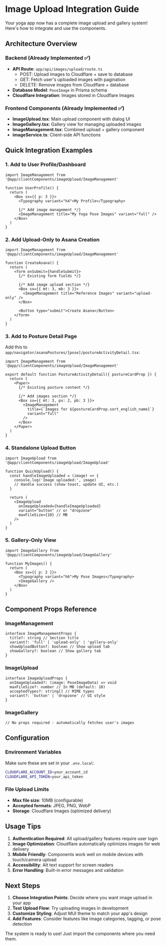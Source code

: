 # Image Upload Integration Guide

Your yoga app now has a complete image upload and gallery system! Here's how to integrate and use the components.

## Architecture Overview

### Backend (Already Implemented ✅)

- **API Route**: `app/api/images/upload/route.ts`
  - POST: Upload images to Cloudflare + save to database
  - GET: Fetch user's uploaded images with pagination
  - DELETE: Remove images from Cloudflare + database
- **Database Model**: `PoseImage` in Prisma schema
- **Cloudflare Integration**: Images stored in Cloudflare Images

### Frontend Components (Already Implemented ✅)

- **ImageUpload.tsx**: Main upload component with dialog UI
- **ImageGallery.tsx**: Gallery view for managing uploaded images
- **ImageManagement.tsx**: Combined upload + gallery component
- **imageService.ts**: Client-side API functions

## Quick Integration Examples

### 1. Add to User Profile/Dashboard

```tsx
import ImageManagement from '@app/clientComponents/imageUpload/ImageManagement'

function UserProfile() {
  return (
    <Box sx={{ p: 3 }}>
      <Typography variant="h4">My Profile</Typography>

      {/* Add image management */}
      <ImageManagement title="My Yoga Pose Images" variant="full" />
    </Box>
  )
}
```

### 2. Add Upload-Only to Asana Creation

```tsx
import ImageManagement from '@app/clientComponents/imageUpload/ImageManagement'

function CreateAsana() {
  return (
    <form onSubmit={handleSubmit}>
      {/* Existing form fields */}

      {/* Add image upload section */}
      <Box sx={{ mt: 3, mb: 3 }}>
        <ImageManagement title="Reference Images" variant="upload-only" />
      </Box>

      <Button type="submit">Create Asana</Button>
    </form>
  )
}
```

### 3. Add to Posture Detail Page

Add this to `app/navigator/asanaPostures/[pose]/postureActivityDetail.tsx`:

```tsx
import ImageManagement from '@app/clientComponents/imageUpload/ImageManagement'

export default function PostureActivityDetail({ postureCardProp }) {
  return (
    <Paper>
      {/* Existing posture content */}

      {/* Add images section */}
      <Box sx={{ mt: 3, px: 2, pb: 3 }}>
        <ImageManagement
          title={`Images for ${postureCardProp.sort_english_name}`}
          variant="full"
        />
      </Box>
    </Paper>
  )
}
```

### 4. Standalone Upload Button

```tsx
import ImageUpload from '@app/clientComponents/imageUpload/ImageUpload'

function QuickUpload() {
  const handleImageUploaded = (image) => {
    console.log('Image uploaded:', image)
    // Handle success (show toast, update UI, etc.)
  }

  return (
    <ImageUpload
      onImageUploaded={handleImageUploaded}
      variant="button" // or "dropzone"
      maxFileSize={10} // MB
    />
  )
}
```

### 5. Gallery-Only View

```tsx
import ImageGallery from '@app/clientComponents/imageUpload/ImageGallery'

function MyImages() {
  return (
    <Box sx={{ p: 2 }}>
      <Typography variant="h6">My Pose Images</Typography>
      <ImageGallery />
    </Box>
  )
}
```

## Component Props Reference

### ImageManagement

```tsx
interface ImageManagementProps {
  title?: string // Section title
  variant?: 'full' | 'upload-only' | 'gallery-only'
  showUploadButton?: boolean // Show upload tab
  showGallery?: boolean // Show gallery tab
}
```

### ImageUpload

```tsx
interface ImageUploadProps {
  onImageUploaded?: (image: PoseImageData) => void
  maxFileSize?: number // In MB (default: 10)
  acceptedTypes?: string[] // MIME types
  variant?: 'button' | 'dropzone' // UI style
}
```

### ImageGallery

```tsx
// No props required - automatically fetches user's images
```

## Configuration

### Environment Variables

Make sure these are set in your `.env.local`:

```bash
CLOUDFLARE_ACCOUNT_ID=your_account_id
CLOUDFLARE_API_TOKEN=your_api_token
```

### File Upload Limits

- **Max file size**: 10MB (configurable)
- **Accepted formats**: JPEG, PNG, WebP
- **Storage**: Cloudflare Images (optimized delivery)

## Usage Tips

1. **Authentication Required**: All upload/gallery features require user login
2. **Image Optimization**: Cloudflare automatically optimizes images for web delivery
3. **Mobile Friendly**: Components work well on mobile devices with touch/camera upload
4. **Accessibility**: Alt text support for screen readers
5. **Error Handling**: Built-in error messages and validation

## Next Steps

1. **Choose Integration Points**: Decide where you want image upload in your app
2. **Test Upload Flow**: Try uploading images in development
3. **Customize Styling**: Adjust MUI theme to match your app's design
4. **Add Features**: Consider features like image categories, tagging, or pose detection

The system is ready to use! Just import the components where you need them.
